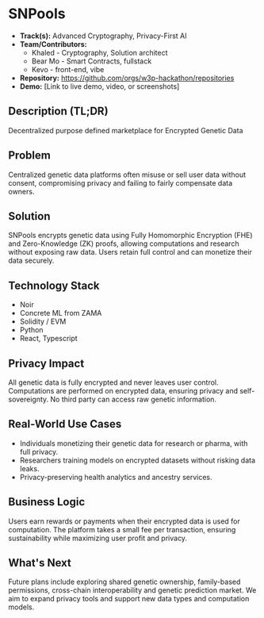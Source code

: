 # SNPools

- **Track(s):** Advanced Cryptography, Privacy-First AI
- **Team/Contributors:**
  - Khaled - Cryptography, Solution architect
  - Bear Mo - Smart Contracts, fullstack
  - Kevo - front-end, vibe
- **Repository:** https://github.com/orgs/w3p-hackathon/repositories
- **Demo:** [Link to live demo, video, or screenshots]

## Description (TL;DR)

Decentralized purpose defined marketplace for Encrypted Genetic Data

## Problem

Centralized genetic data platforms often misuse or sell user data without consent, compromising privacy and failing to fairly compensate data owners.

## Solution

SNPools encrypts genetic data using Fully Homomorphic Encryption (FHE) and Zero-Knowledge (ZK) proofs, allowing computations and research without exposing raw data. Users retain full control and can monetize their data securely.

## Technology Stack

- Noir
- Concrete ML from ZAMA
- Solidity / EVM
- Python
- React, Typescript

## Privacy Impact

All genetic data is fully encrypted and never leaves user control. Computations are performed on encrypted data, ensuring privacy and self-sovereignty. No third party can access raw genetic information.

## Real-World Use Cases

- Individuals monetizing their genetic data for research or pharma, with full privacy.
- Researchers training models on encrypted datasets without risking data leaks.
- Privacy-preserving health analytics and ancestry services.

## Business Logic

Users earn rewards or payments when their encrypted data is used for computation. The platform takes a small fee per transaction, ensuring sustainability while maximizing user profit and privacy.

## What's Next

Future plans include exploring shared genetic ownership, family-based permissions, cross-chain interoperability and genetic prediction market. We aim to expand privacy tools and support new data types and computation models.
